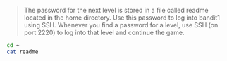 > The password for the next level is stored in a file called readme located in the home directory. Use this password to log into
> bandit1 using SSH. Whenever you find a password for a level, use SSH (on port 2220) to log into that level and continue the game.
```bash
cd ~
cat readme
```
